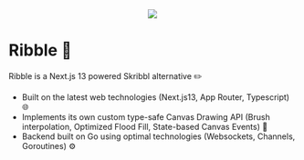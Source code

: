 <div align="center">
<img src="https://github.com/zubairmh/Ribble/assets/116816535/53879e20-464e-4272-94bb-903cbdce3335"/>
</div>

# Ribble 🚀

Ribble is a Next.js 13 powered Skribbl alternative ✏️

- Built on the latest web technologies (Next.js13, App Router, Typescript) 🌐
- Implements its own custom type-safe Canvas Drawing API (Brush interpolation, Optimized Flood Fill, State-based Canvas Events) 🎨
- Backend built on Go using optimal technologies (Websockets, Channels, Goroutines) ⚙️
